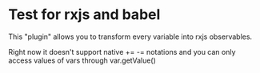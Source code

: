 # Test for rxjs and babel

This "plugin" allows you to transform every variable into rxjs observables.

Right now it doesn't support native += -= notations and you can only access values of vars through var.getValue()